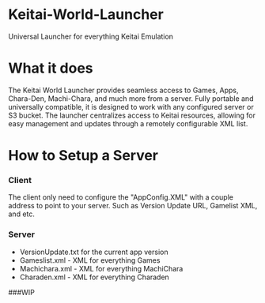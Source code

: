# Keitai-World-Launcher
Universal Launcher for everything Keitai Emulation

# What it does
The Keitai World Launcher provides seamless access to Games, Apps, Chara-Den, Machi-Chara, and much more from a server. Fully portable and universally compatible, it is designed to work with any configured server or S3 bucket. The launcher centralizes access to Keitai resources, allowing for easy management and updates through a remotely configurable XML list.

# How to Setup a Server
### Client
The client only need to configure the "AppConfig.XML" with a couple address to point to your server. Such as Version Update URL, Gamelist XML, and etc. 

### Server
- VersionUpdate.txt for the current app version
- Gameslist.xml - XML for everything Games
- Machichara.xml - XML for everything MachiChara
- Charaden.xml - XML for everything Charaden


###WIP
